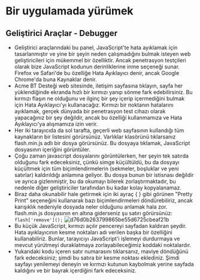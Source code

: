 # Bir uygulamada yürümek
## Geliştirici Araçlar - Debugger
- Geliştirici araçlarındaki bu panel, JavaScript'te hata ayıklamak için tasarlanmıştır ve yine bir şeyin neden çalışmadığını bulmak isteyen web geliştiricileri için mükemmel bir özelliktir. Ancak penetrasyon testçileri olarak bize JavaScript kodunun derinliklerine inme seçeneği sunar. Firefox ve Safari'de bu özelliğe Hata Ayıklayıcı denir, ancak Google Chrome'da buna Kaynaklar denir.
- Acme BT Desteği web sitesinde, iletişim sayfasına tıklayın, sayfa her yüklendiğinde ekranda hızlı bir kırmızı yanıp sönme fark edebilirsiniz. Bu kırmızı flaşın ne olduğunu ve ilginç bir şey içerip içermediğini bulmak için Hata Ayıklayıcı'yı kullanacağız. Kırmızı bir noktanın hatalarını ayıklamak, gerçek dünyada bir penetrasyon test cihazı olarak yapacağınız bir şey değildir, ancak bu özelliği kullanmamıza ve Hata Ayıklayıcı'ya alışmamıza izin verir.
- Her iki tarayıcıda da sol tarafta, geçerli web sayfasının kullandığı tüm kaynakların bir listesini görürsünüz. Varlıklar klasörünü tıklarsanız flash.min.js adlı bir dosya görürsünüz. Bu dosyaya tıklamak, JavaScript dosyasının içeriğini görüntüler.
- Çoğu zaman javascript dosyalarını görüntülerken, her şeyin tek satırda olduğunu fark edeceksiniz, çünkü simge küçültüldü, bu da dosyayı küçültmek için tüm biçimlendirmelerin (sekmeler, boşluklar ve yeni satırlar) kaldırıldığı anlamına geliyor. Bu dosya bunun bir istisnası değildir ve ayrıca gizlenmiştir, bu da okumayı bilerek zorlaştırmaktadır, bu nedenle diğer geliştiriciler tarafından bu kadar kolay kopyalanamaz.
- Biraz daha okunabilir hale getirmek için iki ayraç { } gibi görünen "Pretty Print" seçeneğini kullanarak bazı biçimlendirmeleri döndürebiliriz, ancak karışıklık nedeniyle dosyada neler olduğunu anlamak hala zor. flash.min.js dosyasının en altına giderseniz şu satırı görürsünüz: `flash['remove']();`
![d76d0b263799865be55d6725cbeaf21b](https://user-images.githubusercontent.com/86947080/185334121-94d0fd76-88ba-4389-b9ca-2e48ff8d9957.png)
- Bu küçük JavaScript, kırmızı açılır pencereyi sayfadan kaldıran şeydir. Hata ayıklayıcının kesme noktaları adı verilen başka bir özelliğini kullanabiliriz. Bunlar, tarayıcıyı JavaScript'i işlemeyi durdurmaya ve mevcut yürütmeyi duraklatmaya zorlayabileceğimiz koddaki noktalardır.
- Yukarıdaki kodu içeren satır numarasını tıklarsanız, maviye döndüğünü fark edeceksiniz; şimdi bu satıra bir kesme noktası eklediniz. Şimdi sayfayı yenilemeyi deneyin ve kırmızı kutunun kaybolmak yerine sayfada kaldığını ve bir bayrak içerdiğini fark edeceksiniz.
